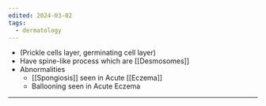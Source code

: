```yaml
---
edited: 2024-03-02
tags:
  - dermatology
---
```

 - (Prickle cells layer, germinating cell layer)
- Have spine-like process which are [[Desmosomes]] 
- Abnormalities
	- [[Spongiosis]] seen in Acute [[Eczema]]
	- Ballooning seen in Acute Eczema 

---
